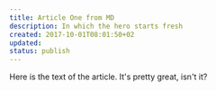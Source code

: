 ```yaml
---
title: Article One from MD
description: In which the hero starts fresh
created: 2017-10-01T08:01:50+02
updated:
status: publish
---
```

Here is the text of the article.  It's pretty great, isn't it?